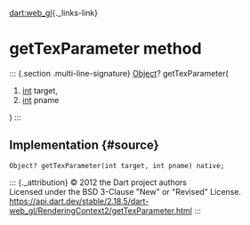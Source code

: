 [dart:web\_gl](../../dart-web_gl/dart-web_gl-library){._links-link}

getTexParameter method
======================

::: {.section .multi-line-signature}
[Object](../../dart-core/object-class)? getTexParameter(

1.  [int](../../dart-core/int-class) target,
2.  [int](../../dart-core/int-class) pname

)
:::

Implementation {#source}
--------------

``` {.language-dart data-language="dart"}
Object? getTexParameter(int target, int pname) native;
```

::: {._attribution}
© 2012 the Dart project authors\
Licensed under the BSD 3-Clause \"New\" or \"Revised\" License.\
<https://api.dart.dev/stable/2.18.5/dart-web_gl/RenderingContext2/getTexParameter.html>
:::
